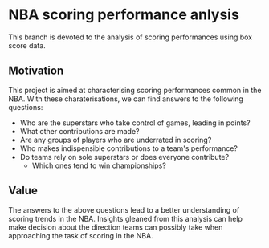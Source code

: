 # NBA scoring performance anlysis

This branch is devoted to the analysis of scoring performances using box score data.

## Motivation

This project is aimed at characterising scoring performances common in the NBA. With these charaterisations, we can find answers to the following questions:

- Who are the superstars who take control of games, leading in points?
- What other contributions are made?
- Are any groups of players who are underrated in scoring?
- Who makes indispensible contributions to a team's performance? 
- Do teams rely on sole superstars or does everyone contribute?
    - Which ones tend to win championships?

## Value

The answers to the above questions lead to a better understanding of scoring trends in the NBA. Insights gleaned from this analysis can help make decision about the direction teams can possibly take when approaching the task of scoring in the NBA. 
